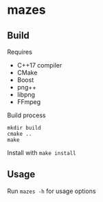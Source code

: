 # mazes

## Build
Requires
- C++17 compiler
- CMake
- Boost
- png++
- libpng
- FFmpeg

Build process
```
mkdir build
cmake ..
make
```

Install with `make install`

## Usage
Run `mazes -h` for usage options
